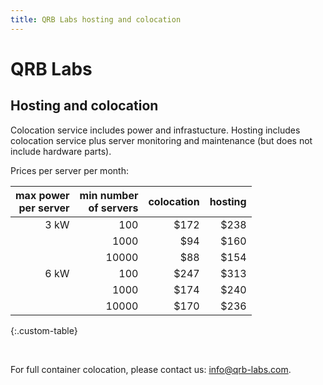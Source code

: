 ```yaml
---
title: QRB Labs hosting and colocation
---
```


# QRB Labs

## Hosting and colocation

Colocation service includes power and infrastucture.
Hosting includes colocation service plus server monitoring
and maintenance (but does not include hardware parts).

Prices per server per month:

|  max power <br> per server  |  min number <br> of servers  |  colocation  |  hosting  |
| -----------: | -----------------: | ----------: | --------: |
|  3 kW	       |  100               | $172       |	$238    |
|              |  1000              | $94	      | $160    |
|	       |  10000		   | $88	      | $154    |
|  6 kW	       |  100		   | $247	      | $313    |
|              |  1000		   | $174       | $240    |
|              |  10000		   | $170	      | $236    |
{:.custom-table}

<br />

For full container colocation, please contact us: info@qrb-labs.com.